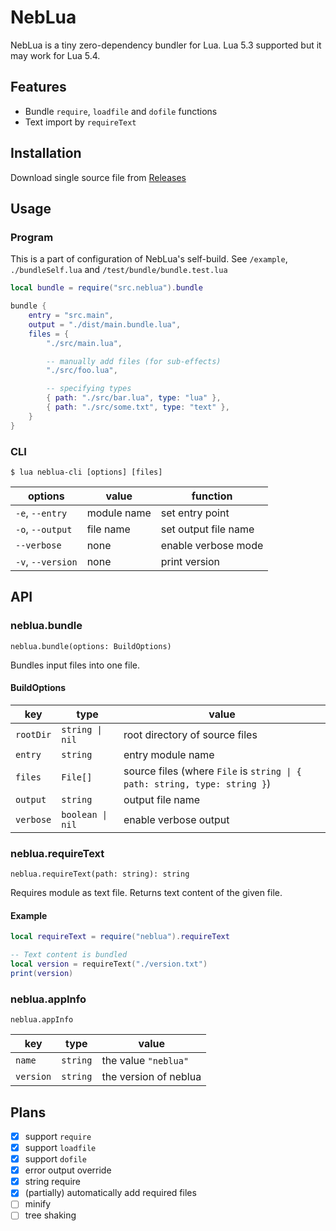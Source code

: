# NebLua

NebLua is a tiny zero-dependency bundler for Lua. Lua 5.3 supported but it may work for Lua 5.4.

## Features

- Bundle `require`, `loadfile` and `dofile` functions
- Text import by `requireText`

## Installation

Download single source file from [Releases](https://github.com/Tsukina-7mochi/neblua/releases)

## Usage

### Program

This is a part of configuration of NebLua's self-build. See `/example`, `./bundleSelf.lua` and `/test/bundle/bundle.test.lua`

```lua
local bundle = require("src.neblua").bundle

bundle {
    entry = "src.main",
    output = "./dist/main.bundle.lua",
    files = {
        "./src/main.lua",

        -- manually add files (for sub-effects)
        "./src/foo.lua",

        -- specifying types
        { path: "./src/bar.lua", type: "lua" },
        { path: "./src/some.txt", type: "text" },
    }
}
```

### CLI

```
$ lua neblua-cli [options] [files]
```

| options | value | function |
|---|---|---|
| `-e`, `--entry` | module name | set entry point |
| `-o`, `--output` | file name | set output file name |
| `--verbose` | none | enable verbose mode |
| `-v`, `--version` | none | print version |

## API

### neblua.bundle

```
neblua.bundle(options: BuildOptions)
```

Bundles input files into one file.

#### BuildOptions

|    key    |       type       |             value              |
| --------- | ---------------- |  ----------------------------- |
| `rootDir` | `string \| nil`  | root directory of source files |
| `entry`   | `string`         | entry module name              |
| `files`   | `File[]`         | source files (where `File` is `string \| { path: string, type: string }`)                  |
| `output`  | `string`         | output file name               |
| `verbose` | `boolean \| nil` | enable verbose output          |

### neblua.requireText

```
neblua.requireText(path: string): string
```

Requires module as text file. Returns text content of the given file.

#### Example

```lua
local requireText = require("neblua").requireText

-- Text content is bundled
local version = requireText("./version.txt")
print(version)
```

### neblua.appInfo

```
neblua.appInfo
```

|    key    |   type   |         value         |
| --------- | -------- | --------------------- |
| `name`    | `string` | the value `"neblua"`  |
| `version` | `string` | the version of neblua |

## Plans

- [x] support `require`
- [x] support `loadfile`
- [x] support `dofile`
- [x] error output override
- [x] string require
- [x] (partially) automatically add required files
- [ ] minify
- [ ] tree shaking
